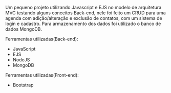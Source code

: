 Um pequeno projeto utilizando Javascript e EJS no modelo de arquitetura MVC testando alguns conceitos Back-end, nele foi feito um CRUD para uma agenda com adição/alteração e exclusão de contatos, com um sistema de login e cadastro. Para armazenamento dos dados foi utilizado o banco de dados MongoDB.

Ferramentas utilizadas(Back-end):
- JavaScript
- EJS
- NodeJS
- MongoDB

Ferramentas utilizadas(Front-end):
- Bootstrap
